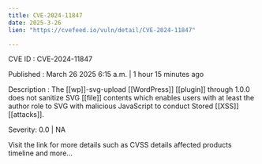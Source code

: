 ```yaml
---
title: CVE-2024-11847
date: 2025-3-26
lien: "https://cvefeed.io/vuln/detail/CVE-2024-11847"

---
```


CVE ID : CVE-2024-11847

Published :  March 26
2025
6:15 a.m. | 1 hour
15 minutes ago

Description : The [[wp]]-svg-upload  [[WordPress]] [[plugin]] through 1.0.0 does not sanitize SVG [[file]] contents
which enables users with at least the author role to SVG with malicious JavaScript to conduct Stored [[XSS]] [[attacks]].

Severity: 0.0 | NA

Visit the link for more details
such as CVSS details
affected products
timeline
and more...
